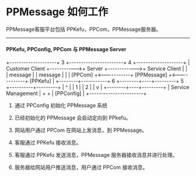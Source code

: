 # PPMessage 如何工作

PPMessage客服平台包括 PPKefu，PPCom，PPMessage服务器。

--------

#### PPKefu, PPConfig, PPCom 与 PPMessage Server

+--------------------+     3      +-----------------------+      4      +--------------------+
|  Customer Client   +----------->+        Server         +------------>+   Service Client   |
|                    |  message   |                       |   message   |                    |
|     [PPCom]        +<-----------+      [PPMessage]      +<------------+      [PPKefu]      |
+--------+-----------+     6      +--------+----+---------+      5      +----------+---------+
                                           |    ^
                                           |    |
                                         1 |    | 2
                                           |    |
                                           v    |
                                  +--------+----+---------+
                                  |   Service Management  |
                                  +                       +
                                  |      [PPConfig]       |
                                  +-----------------------+


1. 通过 PPConfig 初始化 PPMessage 系统

2. 已经初始化的 PPMessage 会自动定向到 PPkefu。

3. 网站用户通过 PPCom 在网站上发消息，到 PPMessage。

4. 客服通过 PPKefu 接收消息。

5. 客服通过 PPKefu 发送消息，PPMessage 服务器接收消息并进行处理。

6. 服务器给网站用户推送消息，用户通过 PPCom 接收消息。
